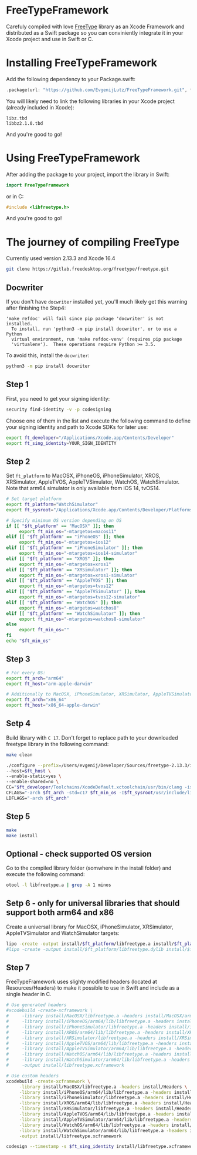 # FreeTypeFramework

Carefuly compiled with love [FreeType](https://freetype.org/index.html) library as an Xcode Framework and distributed as a Swift package so you can conviniently integrate it in your Xcode project and use in Swift or C.


# Installing FreeTypeFramework

Add the following dependency to your Package.swift:

```Swift
.package(url: "https://github.com/EvgenijLutz/FreeTypeFramework.git", from: "1.0.0")
```

You will likely need to link the following libraries in your Xcode project (already included in Xcode):
```Plain
libz.tbd
libbz2.1.0.tbd
```

And you're good to go!


# Using FreeTypeFramework

After adding the package to your project, import the library in Swift:
```Swift
import FreeTypeFramework
```

or in C:
```C
#include <libfreetype.h>
```

And you're good to go!


# The journey of compiling FreeType
Currently used version 2.13.3 and Xcode 16.4
```bash
git clone https://gitlab.freedesktop.org/freetype/freetype.git
```

## Docwriter

If you don't have `docwriter` installed yet, you'll much likely get this warning after finishing the Step4:
```plain
'make refdoc' will fail since pip package 'docwriter' is not installed.
  To install, run 'python3 -m pip install docwriter', or to use a Python
  virtual environment, run 'make refdoc-venv' (requires pip package
  'virtualenv').  These operations require Python >= 3.5.
```

To avoid this, install the `docwriter`:
```bash
python3 -m pip install docwriter
```

## Step 1
First, you need to get your signing identity:
```bash
security find-identity -v -p codesigning
```

Choose one of them in the list and execute the following command to define your signing identity and path to Xcode SDKs for later use:
```bash
export ft_developer="/Applications/Xcode.app/Contents/Developer"
export ft_sing_identity=YOUR_SIGN_IDENTITY
```


## Step 2
Set `ft_platform` to MacOSX, iPhoneOS, iPhoneSimulator, XROS, XRSimulator, AppleTVOS, AppleTVSimulator, WatchOS, WatchSimulator. Note that arm64 simulator is only available from iOS 14, tvOS14.
```bash
# Set target platform
export ft_platform="WatchSimulator"
export ft_sysroot="/Applications/Xcode.app/Contents/Developer/Platforms/$ft_platform.platform/Developer/SDKs/$ft_platform.sdk"

# Specify minimum OS version depending on OS
if [[ "$ft_platform" == "MacOSX" ]]; then
     export ft_min_os="-mtargetos=macos11"
elif [[ "$ft_platform" == "iPhoneOS" ]]; then
     export ft_min_os="-mtargetos=ios12"
elif [[ "$ft_platform" == "iPhoneSimulator" ]]; then
     export ft_min_os="-mtargetos=ios14-simulator"
elif [[ "$ft_platform" == "XROS" ]]; then
     export ft_min_os="-mtargetos=xros1"
elif [[ "$ft_platform" == "XRSimulator" ]]; then
     export ft_min_os="-mtargetos=xros1-simulator"
elif [[ "$ft_platform" == "AppleTVOS" ]]; then
     export ft_min_os="-mtargetos=tvos12"
elif [[ "$ft_platform" == "AppleTVSimulator" ]]; then
     export ft_min_os="-mtargetos=tvos12-simulator"
elif [[ "$ft_platform" == "WatchOS" ]]; then
     export ft_min_os="-mtargetos=watchos8"
elif [[ "$ft_platform" == "WatchSimulator" ]]; then
     export ft_min_os="-mtargetos=watchos8-simulator"
else
     export ft_min_os=""
fi
echo "$ft_min_os"
```


## Step 3
```bash
# For every OS:
export ft_arch="arm64"
export ft_host="arm-apple-darwin"

# Additionally to MacOSX, iPhoneSimulator, XRSimulator, AppleTVSimulator and WatchSimulator:
export ft_arch="x86_64"
export ft_host="x86_64-apple-darwin"
```


## Setp 4
Build library with `C 17`. Don't forget to replace path to your downloaded freetype library in the following command:
```bash
make clean

./configure --prefix=/Users/evgenij/Developer/Sources/freetype-2.13.3/install/$ft_platform/$ft_arch \
--host=$ft_host \
--enable-static=yes \
--enable-shared=no \
CC="$ft_developer/Toolchains/XcodeDefault.xctoolchain/usr/bin/clang -isysroot $ft_sysroot" \
CFLAGS="-arch $ft_arch -std=c17 $ft_min_os -I$ft_sysroot/usr/include/libxml2" \
LDFLAGS="-arch $ft_arch"
```


## Step 5
```bash
make
make install
```


## Optional - check supported OS version
Go to the compiled library folder (somwhere in the install folder) and execute the following command:
```bash
otool -l libfreetype.a | grep -A 1 minos
```


## Setp 6 - only for universal libraries that should support both arm64 and x86
Create a universal library for MacOSX, iPhoneSimulator, XRSimulator, AppleTVSimulator and WatchSimulator targets:
```bash
lipo -create -output install/$ft_platform/libfreetype.a install/$ft_platform/arm64/lib/libfreetype.a install/$ft_platform/x86_64/lib/libfreetype.a
#lipo -create -output install/$ft_platform/libfreetype.dylib install/$ft_platform/arm64/lib/libfreetype.dylib install/$ft_platform/x86_64/lib/libfreetype.dylib
```


## Step 7

FreeTypeFramework uses slighty modified headers (located at Resources/Headers) to make it possible to use in Swift and include as a single header in C.

```bash
# Use generated headers
#xcodebuild -create-xcframework \
#     -library install/MacOSX/libfreetype.a -headers install/MacOSX/arm64/include/freetype2 \
#     -library install/iPhoneOS/arm64/lib/libfreetype.a -headers install/iPhoneOS/arm64/include/freetype2 \
#     -library install/iPhoneSimulator/libfreetype.a -headers install/iPhoneSimulator/arm64/include/freetype2 \
#     -library install/XROS/arm64/lib/libfreetype.a -headers install/XROS/arm64/include/freetype2 \
#     -library install/XRSimulator/libfreetype.a -headers install/XRSimulator/arm64/include/freetype2 \
#     -library install/AppleTVOS/arm64/lib/libfreetype.a -headers install/AppleTVOS/arm64/include/freetype2 \
#     -library install/AppleTVSimulator/arm64/lib/libfreetype.a -headers install/AppleTVSimulator/arm64/include/freetype2 \
#     -library install/WatchOS/arm64/lib/libfreetype.a -headers install/WatchOS/arm64/include/freetype2 \
#     -library install/WatchSimulator/arm64/lib/libfreetype.a -headers install/WatchSimulator/arm64/include/freetype2 \
#     -output install/libfreetype.xcframework

# Use custom headers
xcodebuild -create-xcframework \
     -library install/MacOSX/libfreetype.a -headers install/Headers \
     -library install/iPhoneOS/arm64/lib/libfreetype.a -headers install/Headers \
     -library install/iPhoneSimulator/libfreetype.a -headers install/Headers \
     -library install/XROS/arm64/lib/libfreetype.a -headers install/Headers \
     -library install/XRSimulator/libfreetype.a -headers install/Headers \
     -library install/AppleTVOS/arm64/lib/libfreetype.a -headers install/Headers \
     -library install/AppleTVSimulator/arm64/lib/libfreetype.a -headers install/Headers \
     -library install/WatchOS/arm64/lib/libfreetype.a -headers install/Headers \
     -library install/WatchSimulator/arm64/lib/libfreetype.a -headers install/Headers \
     -output install/libfreetype.xcframework

codesign --timestamp -s $ft_sing_identity install/libfreetype.xcframework
```